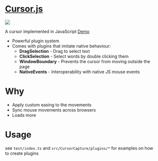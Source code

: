# [Cursor.js](https://cursor-js.netlify.com/)

[![](https://i.imgur.com/vbYGuc9.png)](https://cursor-js.netlify.com/)

A cursor implemented in JavaScript [Demo](https://cursor-js.netlify.com/)

- Powerful plugin system
- Comes with plugins that imitate native behaviour:
  - **DragSelection** - Drag to select text
  - **ClickSelection** - Select words by double clicking them
  - **WindowBoundary** - Prevents the cursor from moving outside the page
  - **NativeEvents** - Interoperability with native JS mouse events

# Why

- Apply custom easing to the movements
- Sync mouse movements across browsers
- Loads more


# Usage

see `test/index.ts` and `src/CursorCapture/plugins/*` for examples on how to create plugins


